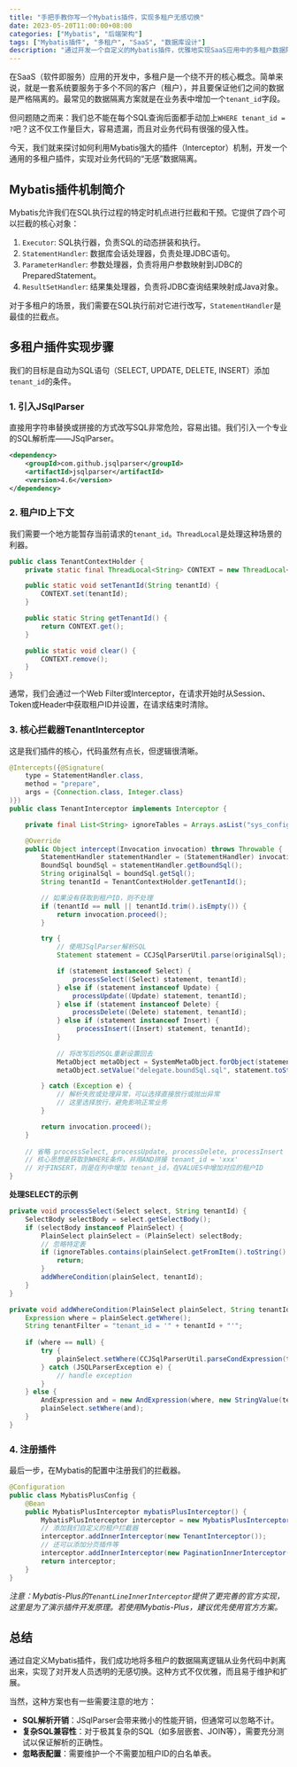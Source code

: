 ```yaml
---
title: "手把手教你写一个Mybatis插件，实现多租户无感切换"
date: 2023-05-20T11:00:00+08:00
categories: ["Mybatis", "后端架构"]
tags: ["Mybatis插件", "多租户", "SaaS", "数据库设计"]
description: "通过开发一个自定义的Mybatis插件，优雅地实现SaaS应用中的多租户数据隔离，让业务代码无感知。"
---
```


在SaaS（软件即服务）应用的开发中，多租户是一个绕不开的核心概念。简单来说，就是一套系统要服务于多个不同的客户（租户），并且要保证他们之间的数据是严格隔离的。最常见的数据隔离方案就是在业务表中增加一个`tenant_id`字段。

但问题随之而来：我们总不能在每个SQL查询后面都手动加上`WHERE tenant_id = ?`吧？这不仅工作量巨大，容易遗漏，而且对业务代码有很强的侵入性。

今天，我们就来探讨如何利用Mybatis强大的插件（Interceptor）机制，开发一个通用的多租户插件，实现对业务代码的“无感”数据隔离。

## Mybatis插件机制简介

Mybatis允许我们在SQL执行过程的特定时机点进行拦截和干预。它提供了四个可以拦截的核心对象：

1.  `Executor`: SQL执行器，负责SQL的动态拼装和执行。
2.  `StatementHandler`: 数据库会话处理器，负责处理JDBC语句。
3.  `ParameterHandler`: 参数处理器，负责将用户参数映射到JDBC的PreparedStatement。
4.  `ResultSetHandler`: 结果集处理器，负责将JDBC查询结果映射成Java对象。

对于多租户的场景，我们需要在SQL执行前对它进行改写，`StatementHandler`是最佳的拦截点。

## 多租户插件实现步骤

我们的目标是自动为SQL语句（SELECT, UPDATE, DELETE, INSERT）添加`tenant_id`的条件。

### 1. 引入JSqlParser

直接用字符串替换或拼接的方式改写SQL非常危险，容易出错。我们引入一个专业的SQL解析库——JSqlParser。

```xml
<dependency>
    <groupId>com.github.jsqlparser</groupId>
    <artifactId>jsqlparser</artifactId>
    <version>4.6</version>
</dependency>
```

### 2. 租户ID上下文

我们需要一个地方能暂存当前请求的`tenant_id`。`ThreadLocal`是处理这种场景的利器。

```java
public class TenantContextHolder {
    private static final ThreadLocal<String> CONTEXT = new ThreadLocal<>();

    public static void setTenantId(String tenantId) {
        CONTEXT.set(tenantId);
    }

    public static String getTenantId() {
        return CONTEXT.get();
    }

    public static void clear() {
        CONTEXT.remove();
    }
}
```

通常，我们会通过一个Web Filter或Interceptor，在请求开始时从Session、Token或Header中获取租户ID并设置，在请求结束时清除。

### 3. 核心拦截器TenantInterceptor

这是我们插件的核心，代码虽然有点长，但逻辑很清晰。

```java
@Intercepts({@Signature(
    type = StatementHandler.class,
    method = "prepare",
    args = {Connection.class, Integer.class}
)})
public class TenantInterceptor implements Interceptor {

    private final List<String> ignoreTables = Arrays.asList("sys_config", "tenant_info");

    @Override
    public Object intercept(Invocation invocation) throws Throwable {
        StatementHandler statementHandler = (StatementHandler) invocation.getTarget();
        BoundSql boundSql = statementHandler.getBoundSql();
        String originalSql = boundSql.getSql();
        String tenantId = TenantContextHolder.getTenantId();

        // 如果没有获取到租户ID，则不处理
        if (tenantId == null || tenantId.trim().isEmpty()) {
            return invocation.proceed();
        }

        try {
            // 使用JSqlParser解析SQL
            Statement statement = CCJSqlParserUtil.parse(originalSql);

            if (statement instanceof Select) {
                processSelect((Select) statement, tenantId);
            } else if (statement instanceof Update) {
                processUpdate((Update) statement, tenantId);
            } else if (statement instanceof Delete) {
                processDelete((Delete) statement, tenantId);
            } else if (statement instanceof Insert) {
                 processInsert((Insert) statement, tenantId);
            }
            
            // 将改写后的SQL重新设置回去
            MetaObject metaObject = SystemMetaObject.forObject(statementHandler);
            metaObject.setValue("delegate.boundSql.sql", statement.toString());

        } catch (Exception e) {
            // 解析失败或处理异常，可以选择直接放行或抛出异常
            // 这里选择放行，避免影响正常业务
        }

        return invocation.proceed();
    }
    
    // 省略 processSelect, processUpdate, processDelete, processInsert 的具体实现
    // 核心思想是获取到WHERE条件，并用AND拼接 tenant_id = 'xxx'
    // 对于INSERT，则是在列中增加 tenant_id，在VALUES中增加对应的租户ID
}
```

**处理SELECT的示例**

```java
private void processSelect(Select select, String tenantId) {
    SelectBody selectBody = select.getSelectBody();
    if (selectBody instanceof PlainSelect) {
        PlainSelect plainSelect = (PlainSelect) selectBody;
        // 忽略特定表
        if (ignoreTables.contains(plainSelect.getFromItem().toString().toLowerCase())) {
            return;
        }
        addWhereCondition(plainSelect, tenantId);
    }
}

private void addWhereCondition(PlainSelect plainSelect, String tenantId) {
    Expression where = plainSelect.getWhere();
    String tenantFilter = "tenant_id = '" + tenantId + "'";
    
    if (where == null) {
        try {
            plainSelect.setWhere(CCJSqlParserUtil.parseCondExpression(tenantFilter));
        } catch (JSQLParserException e) {
            // handle exception
        }
    } else {
        AndExpression and = new AndExpression(where, new StringValue(tenantFilter));
        plainSelect.setWhere(and);
    }
}
```

### 4. 注册插件

最后一步，在Mybatis的配置中注册我们的拦截器。

```java
@Configuration
public class MybatisPlusConfig {
    @Bean
    public MybatisPlusInterceptor mybatisPlusInterceptor() {
        MybatisPlusInterceptor interceptor = new MybatisPlusInterceptor();
        // 添加我们自定义的租户拦截器
        interceptor.addInnerInterceptor(new TenantInterceptor()); 
        // 还可以添加分页插件等
        interceptor.addInnerInterceptor(new PaginationInnerInterceptor(DbType.MYSQL));
        return interceptor;
    }
}
```
*注意：Mybatis-Plus的`TenantLineInnerInterceptor`提供了更完善的官方实现，这里是为了演示插件开发原理。若使用Mybatis-Plus，建议优先使用官方方案。*

## 总结

通过自定义Mybatis插件，我们成功地将多租户的数据隔离逻辑从业务代码中剥离出来，实现了对开发人员透明的无感切换。这种方式不仅优雅，而且易于维护和扩展。

当然，这种方案也有一些需要注意的地方：
- **SQL解析开销**：JSqlParser会带来微小的性能开销，但通常可以忽略不计。
- **复杂SQL兼容性**：对于极其复杂的SQL（如多层嵌套、JOIN等），需要充分测试以保证解析的正确性。
- **忽略表配置**：需要维护一个不需要加租户ID的白名单表。